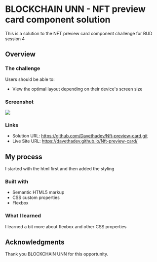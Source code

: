 # BLOCKCHAIN UNN - NFT preview card component solution

This is a solution to the NFT preview card component challenge for BUD session 4

## Overview

### The challenge

Users should be able to:

- View the optimal layout depending on their device's screen size

### Screenshot

![](./nft-project.png)

### Links

- Solution URL: https://github.com/Davethadev/Nft-preview-card.git
- Live Site URL: https://davethadev.github.io/Nft-preview-card/

## My process
I started with the html first and then added the styling

### Built with

- Semantic HTML5 markup
- CSS custom properties
- Flexbox

### What I learned

I learned a bit more about flexbox and other CSS properties

## Acknowledgments

Thank you BLOCKCHAIN UNN for this opportunity. 